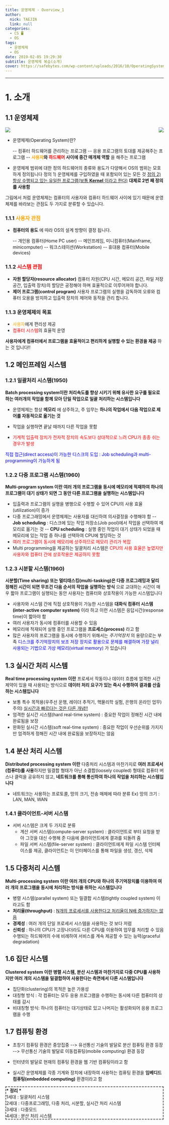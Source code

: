 ```yaml
---
title: 운영체제 - Overview_1
author:
  nick: TAEJIN
  link: null
categories:
  - CS 🖥
  - OS
tags:
  - 운영체제
  - OS
date: 2019-02-05 19:29:30
subtitle: 운영체제 복습(소개)
cover: https://safebytes.com/wp-content/uploads/2016/10/OperatingSystem-min.jpg
---
```


---

# 1. 소개

## 1.1 운영체제

<img src="https://www.tutorialspoint.com/operating_system/images/conceptual_view.jpg">

<img style="float:right;" src="https://upload.wikimedia.org/wikipedia/ko/thumb/a/a3/Operating_system_placement_kor.png/200px-Operating_system_placement_kor.png">

- 운영체제(Operating System)란?

  -- 컴퓨터 하드웨어를 관리하는 프로그램
  -- 응용 프로그램의 토대를 제공해주는 프로그램
  -- **<span style="color:orange;">사용자</span>와 <span style="color:red;">하드웨어</span> 사이에 중간 매개체 역할** 을 해주는 프로그램

- 운영체제 범위에 대한 정의
  하드웨어의 종류와 용도가 다양해서 OS의 범위는 모호하게 정의됩니다​
  정의 1) 운영체제를 구입하였을 때 포함되어 있는 모든 것
  <u>정의 2) 항상 수행되고 있는 유일한 프로그램(보통 **Kernel** 이라고 한다)</u>
  **대체로 2번 째 정의를 사용함**

그림에서 처럼 운영체제는 컴퓨터의 사용자와 컴퓨터 하드웨어 사이에 있기 때문에 운영체제를 바라보는 관점도 두 가지로 분류할 수 있습니다.

### 1.1.1 <span style="color:orange;">사용자 관점</span>

- **컴퓨터의 용도** 에 따라 OS의 설계 방향이 결정 됩니다.

  -- 개인용 컴퓨터(Home PC user)
  -- 메인프레임, 미니컴퓨터(Mainframe, minicomputer)
  -- 워크스테이션(Workstation)
  -- 휴대용 컴퓨터(Mobile devices)

### 1.1.2 <span style="color:red;">시스템 관점</span>

- **자원 할당자(resource allocator)**
  컴퓨터 자원(CPU 시간, 메모리 공간, 파일 저장 공간, 입출력 장치)의 할당은 공정해야 하며 효율적으로 이루어져야 합니다.
- **제어 프로그램(control program)**
  사용자 프로그램의 실행을 감독하여 오류와 컴퓨터 오용을 방지하고 입출력 장치의 제어와 동작을 관리 합니다.

### 1.1.3 운영체제의 목표

- <span style="color:orange;">사용자</span>에게 편리성 제공
- <span style="color:red;">컴퓨터 시스템</span>의 효율적 운영

**사용자에게 컴퓨터에서 프로그램을 효율적이고 편리하게 실행할 수 있는 환경을 제공** 하는 것 입니다!!

## 1.2 메인프레임 시스템

### 1.2.1 일괄처리 시스템(1950)

**Batch processing system이란 처리속도를 향상 시키기 위해 유사한 요구를 필요로 하는 여러개의 작업을 함께 모아 단일 작업으로 일괄 처리하는 시스템입니다**

- 운영체제는 항상 **메모리** 에 상주하고, 주 임무는 **하나의 작업에서 다음 작업으로 제어를 자동적으로 옮기는 것**

- 작업을 실행하면 끝날 때까지 다른 작업을 못함

- <span style="color:red">기계적 입출력 장치가 전자적 장치의 속도보다 상대적으로 느려 CPU가 종종 쉬는 경우가 발생</span>

<span style="color:blue">직접 접근(direct access)이 가능한 디스크의 도입 : Job scheduling과 multi-programming이 가능하게 됨</span>

### 1.2.2 다중 프로그램 시스템(1960)

**Multi-program system 이란 여러 개의 프로그램을 동시에 메모리에 적재하여 하나의 프로그램이 대기 상태가 되면 그 동안 다른 프로그램을 실행하는 시스템입니다**

- 입출력과 프로그램의 실행을 병행으로 수행할 수 있어 CPU의 사용 효율(utilization)이 증가
- 다중 프로그래밍에서 운영체제는 사용자를 대신하여 의사결정을 수행해야 함
  -- **Job scheduling** : 디스크에 있는 작업 저장소(Job pool)에서 작업을 선택하여 메모리로 옮기는 것
  -- **CPU scheduling** : 실행 중인 작업이 대기 상태가 되었을 때 메모리에 있는 작업 중 하나를 선택하여 CPU에 할당하는 것
- <span style="color:red">여러 프로그램이 동시에 메모리에 상주하므로 메모리 관리가 복잡</span>
- Multi programming을 제공하는 일괄처리 시스템은 <span style="color:red">CPU의 사용 효율은 높였지만 사용자와 컴퓨터 간에 상호작용은 제공하지 못함</span>

### 1.2.3 시분할 시스템(1960)

**시분할(Time sharing) 또는 멀티태스킹(multi-tasking)은 다중 프로그래밍과 달리 정해진 시간이 되면 무조건 다음 순서의 작업을 실행하는 방식** 으로 교대하는 시간이 매우 짧아 프로그램이 실행되는 동안 사용자는 컴퓨터와 상호작용이 가능한 시스템입니다

- 사용자와 시스템 간에 직접 상호작용이 가능한 시스템을 **대화식 컴퓨터 시스템(inter-active computer system)** 이라 하고 이런 시스템은 응답시간(response time)이 짧아야 함
- 여러 사용자가 동시에 컴퓨터를 사용할 수 있음
- 메모리에 적재되어 실행 중인 프로그램을 **프로세스(process)** 라고 함
- 많은 사용자의 프로그램을 동시에 수행하기 위해서는 _주기억장치_ 의 용량으로는 부족
  <span style="color:blue">디스크를 주기억장치의 보조 저장 장치로 활용으로 문제를 해결하며 가장 널리 사용되는 기법으로 가상 메모리(virtual memory)</span> 가 있습니다

## 1.3 실시간 처리 시스템

**Real time processing system 이란** 프로세서 작동이나 데이터 흐름에 엄격한 시간 제약이 있을 때 사용되는 방식으로 **데이터 처리 요구가 있는 즉시 수행하여 결과를 산출하는 시스템입니다**

- 보통 특수 목적용(우주선 운행, 레이더 추적기, 핵물리학 실험, 은행의 온라인 업무)
  주의) <u>실시간과 빠르다는 것은 다른 개념!!</u>
- 엄격한 실시간 시스템(hard real-time system) : 중요한 작업이 정해진 시간 내에 완료됨을 보장
- 완화된 실시간 시스템(soft real-time system) : 중요한 작업이 우선순위를 가지지만 엄격하게 정해진 시간 내에 완료됨을 보장하지는 않음

## 1.4 분산 처리 시스템

**Distributed processing system 이란** 다중처리 시스템과 마찬가지로 **여러 프로세서(컴퓨터)를 사용**하지만 밀결합 형태가 아닌 소결합(loosely coupled) 형태로 컴퓨터 버스나 클럭을 공유하지 않고, **네트워크를 통해 통신하여 하나의 작업을 처리하는 시스템입니다**

- 네트워크는 사용하는 프로토콜, 망의 크기, 전송 매체에 따라 분류
  Ex) 망의 크기 : LAN, MAN, WAN

### 1.4.1 클라이언트-서버 시스템

- 서버 시스템은 크게 두 가지로 분류
  - 계산 서버 시스템(compute-server system)
    : 클라이언트로 부터 요청을 받아 그것을 대신 수행해 준 다음에 클라이언트에게 결과를 되돌려 줌
  - 파일 서버 시스템(file-server system)
    : 클라이언트에게 파일 시스템 인터페이스를 제공, 클라이언트는 이 인터페이스를 통해 파일을 생성, 갱신, 삭제

## 1.5 다중처리 시스템

**Multi-processing system 이란 여러 개의 CPU와 하나의 주기억장치를 이용하여 여러 개의 프로그램을 동시에 처리하는 방식을 취하는 시스템입니다**

- 병렬 시스템(parallel system) 또는 밀결합 시스템(tightly coupled system) 이라고도 함
- **처리율(throughput)** : <u>N개의 프로세서를 사용한다고 처리율이 N배 증가하지는 않음 </u>
- **경제성** : 여러 개의 단일 프로세서 시스템을 사용하는 것 보다 저렴
- **신뢰성** : 하나의 CPU가 고장나더라도 다른 CPU를 이용하여 업무를 처리할 수 있음
  수행되는 하드웨어의 수에 비례하여 서비스를 계속 제공할 수 있는 능력(graceful degradation)

## 1.6 집단 시스템

**Clustered system 이란 병렬 시스템, 분산 시스템과 마찬가지로 다중 CPU를 사용하지만 여러 개의 시스템을 밀결합하여 사용한다는 측면에서 다른 시스템입니다**

- 집단화(clustering)의 목적은 높은 가용성
- 대칭형 방식 : 각 컴퓨터는 모두 응용 프로그램을 수행하는 동시에 다른 컴퓨터의 상태를 감시
- 비대칭형 방식: 하나의 컴퓨터는 대기상태로 있고 나머지는 활성화되어 응용 프로그램을 수행

## 1.7 컴퓨팅 환경

- 초창기 컴퓨팅 환경은 중앙집중 --> 유선통신 기술의 발달로 분산 컴퓨팅 환경 등장 --> 무선통신 기술의 발달로 이동컴퓨팅(mobile computing) 환경 등장

- 인터넷의 발달로 현재의 컴퓨팅 환경을 웹 기반 컴퓨팅이라고 함
- 실시간 운영체제를 각종 기계와 장치에 내장하여 사용하는 컴퓨팅 환경을 **임베디드 컴퓨팅(embedded computing)** 환경이라고 함

<div style="border:3px; border-style:dashed; border-color:grey; text-color:black">
  <b> * 정리 * </b><br>
  1세대 : 일괄처리 시스템 <br>
  2세대 : 다중프로그래밍, 다중 처리, 시분할, 실시간 처리 시스템<br>
  3세대 : 다중모드 <br>
  4세대 : 분산 처리 시스템
  <br>
</div>

<br><br><br>
